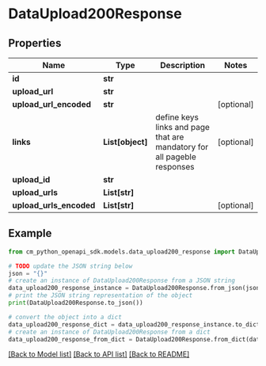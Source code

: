 # DataUpload200Response


## Properties

Name | Type | Description | Notes
------------ | ------------- | ------------- | -------------
**id** | **str** |  | 
**upload_url** | **str** |  | 
**upload_url_encoded** | **str** |  | [optional] 
**links** | **List[object]** | define keys links and page that are mandatory for all pageble responses | [optional] 
**upload_id** | **str** |  | 
**upload_urls** | **List[str]** |  | 
**upload_urls_encoded** | **List[str]** |  | [optional] 

## Example

```python
from cm_python_openapi_sdk.models.data_upload200_response import DataUpload200Response

# TODO update the JSON string below
json = "{}"
# create an instance of DataUpload200Response from a JSON string
data_upload200_response_instance = DataUpload200Response.from_json(json)
# print the JSON string representation of the object
print(DataUpload200Response.to_json())

# convert the object into a dict
data_upload200_response_dict = data_upload200_response_instance.to_dict()
# create an instance of DataUpload200Response from a dict
data_upload200_response_from_dict = DataUpload200Response.from_dict(data_upload200_response_dict)
```
[[Back to Model list]](../README.md#documentation-for-models) [[Back to API list]](../README.md#documentation-for-api-endpoints) [[Back to README]](../README.md)


